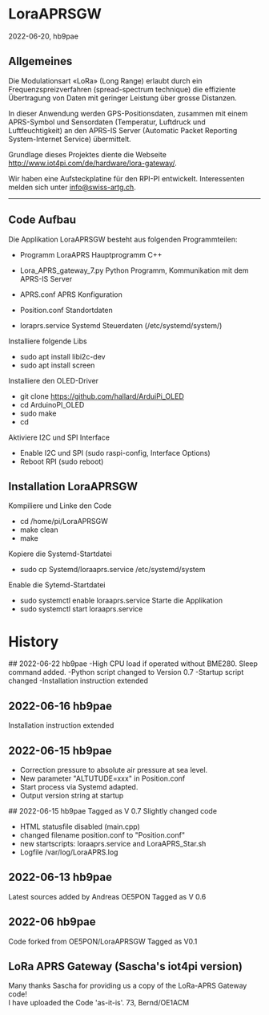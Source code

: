 # LoraAPRSGW
2022-06-20, hb9pae


## Allgemeines
Die Modulationsart «LoRa» (Long Range) erlaubt durch ein Frequenzspreizverfahren (spread-spectrum technique)
die effiziente Übertragung von Daten mit geringer Leistung über grosse Distanzen. 

In dieser Anwendung werden GPS-Positionsdaten, zusammen mit einem APRS-Symbol und Sensordaten (Temperatur, 
Luftdruck und Luftfeuchtigkeit) an den APRS-IS Server (Automatic Packet Reporting System-Internet Service) übermittelt. 

Grundlage dieses Projektes diente die Webseite http://www.iot4pi.com/de/hardware/lora-gateway/.  

Wir haben eine Aufsteckplatine für den RPI-PI entwickelt. Interessenten melden sich unter  info@swiss-artg.ch.
  
----------------------------------

## Code Aufbau
Die Applikation LoraAPRSGW besteht aus folgenden Programmteilen:
- Programm LoraAPRS	Hauptprogramm C++
- Lora_APRS_gateway_7.py	Python Programm, Kommunikation mit dem APRS-IS Server 
- APRS.conf		APRS Konfiguration
- Position.conf		Standortdaten		

- loraprs.service	Systemd Steuerdaten  (/etc/systemd/system/)


Installiere folgende Libs
- sudo apt install libi2c-dev 
- sudo apt install screen 

Installiere den OLED-Driver
- git clone https://github.com/hallard/ArduiPi_OLED 
- cd ArduinoPI_OLED
- sudo make
- cd 

Aktiviere I2C und SPI Interface
- Enable I2C und SPI  (sudo raspi-config, Interface Options)
- Reboot RPI (sudo reboot)

## Installation LoraAPRSGW
Kompiliere und Linke den Code 
- cd /home/pi/LoraAPRSGW
- make clean
- make 

Kopiere die Systemd-Startdatei  
- sudo cp Systemd/loraaprs.service /etc/systemd/system

Enable die Sytemd-Startdatei	  
- sudo systemctl enable loraaprs.service
Starte die Applikation	  
- sudo systemctl start loraaprs.service


# History
## 2022-06-22 hb9pae
-High CPU load if  operated without BME280. Sleep command added.
-Python script changed to Version 0.7
-Startup script changed
-Installation instruction extended

## 2022-06-16 hb9pae
Installation instruction extended

## 2022-06-15 hb9pae
- Correction pressure  to absolute air pressure at sea level.
- New parameter "ALTUTUDE=xxx" in Position.conf
- Start process via Systemd adapted.
- Output version string at startup

## 2022-06-15 hb9pae
Tagged as V 0.7
Slightly changed code
- HTML statusfile disabled (main.cpp)
- changed filename position.conf to "Position.conf"
- new startscripts: loraaprs.service and LoraAPRS_Star.sh
- Logfile /var/log/LoraAPRS.log

## 2022-06-13 hb9pae
Latest sources added by Andreas OE5PON
Tagged as V 0.6

## 2022-06 hb9pae
Code forked from OE5PON/LoraAPRSGW
Tagged as V0.1

## LoRa APRS Gateway (Sascha's iot4pi version) 
Many thanks Sascha for providing us a copy of the LoRa-APRS Gateway code!  
I have uploaded the Code 'as-it-is'.
73,
Bernd/OE1ACM

